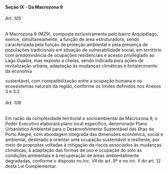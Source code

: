 
#### Seção IX -  Da Macrozona 9

###### Art. 105
A Macrozona 9 (MZ9), composta exclusivamente pelo bairro Arquipélago, exerce, simultaneamente, a função de área estruturadora, sendo caracterizada pela função de proteção ambiental e pela presença de populações tradicionais em situação de vulnerabilidade social, em território com predominância de ocupações residenciais e acesso privilegiado ao Lago Guaíba, mas exposto a cheias, sendo indicada para ações de revitalização urbana, adaptação às mudanças climáticas e fortalecimento da economia

sustentável, com compatibilização entre a ocupação humana e os ecossistemas naturais da região, conforme os limites definidos nos Anexos 3 e 3.2.

###### Art. 106
Em razão da complexidade territorial e socioambiental da Macrozona 9, o Poder Executivo elaborará plano local específico, denominado Plano Urbanístico Ambiental para o Desenvolvimento Sustentável das Ilhas de Porto Alegre, com abordagem integrada das dimensões econômica, social e ambiental, destinado a orientar uma ocupação sustentável e resiliente, por meio de propostas voltadas à mitigação de riscos associados às mudanças climáticas, à adaptação das formas de uso e ocupação do solo às condições ambientais e à recuperação de áreas ambientalmente degradadas, conforme o disposto no inc. VII do art. 9º e no inc. II do art. 12 desta Lei Complementar.
